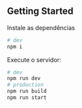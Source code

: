 ## Getting Started

Instale as dependências

```bash
# dev
npm i
```

Execute o servidor:

```bash
# dev
npm run dev
# production
npm run build
npm run start
```
